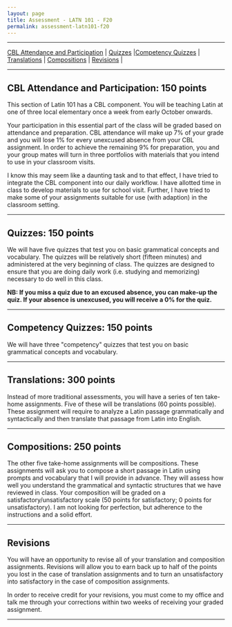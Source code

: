 ```yaml
---
layout: page
title: Assessment - LATN 101 - F20
permalink: assessment-latn101-f20
---
```

***

[CBL Attendance and Participation](#cbl-attendance-and-participation-150) \| [Quizzes](#quizzes-150) \|[Competency Quizzes](#competency-quizzes-150) \| [Translations](#ftranslations-300) \| [Compositions](#compositions-250) \| [Revisions](#revisions) \|

***

## CBL Attendance and Participation: 150 points
This section of Latin 101 has a CBL component. You will be teaching Latin at one of three local elementary once a week from early October onwards.

Your participation in this essential part of the class will be graded based on attendance and preparation. CBL attendance will make up 7% of your grade and you will lose 1% for every unexcused absence from your CBL assignment. In order to achieve the remaining 9% for preparation, you and your group mates will turn in three portfolios with materials that you intend to use in your classroom visits.

I know this may seem like a daunting task and to that effect, I have tried to integrate the CBL component into our daily workflow. I have allotted time in class to develop materials to use for school visit. Further, I have tried to make some of your assignments suitable for use (with adaption) in the classroom setting.

***

## Quizzes: 150 points

We will have five quizzes that test you on basic grammatical concepts and vocabulary. The quizzes will be relatively short (fifteen minutes) and administered at the very beginning of class. The quizzes are designed to ensure that you are doing daily work (i.e. studying and memorizing) necessary to do well in this class.

**NB: If you miss a quiz due to an excused absence, you can make-up the quiz. If your absence is unexcused, you will receive a 0% for the quiz.**

***

## Competency Quizzes: 150 points

We will have three "competency" quizzes that test you on basic grammatical concepts and vocabulary.

***

## Translations: 300 points
Instead of more traditional assessments, you will have a series of ten take-home assignments. Five of these will be translations (60 points possible). These assignment will require to analyze a Latin passage grammatically and syntactically and then translate that passage from Latin into English.

***

## Compositions: 250 points
The other five take-home assignments will be compositions. These assignments will ask you to compose a short passage in Latin using prompts and vocabulary that I will provide in advance. They will assess how well you understand the grammatical and syntactic structures that we have reviewed in class. Your composition will be graded on a satisfactory/unsatisfactory scale (50 points for satisfactory; 0 points for unsatisfactory). I am not looking for perfection, but adherence to the instructions and a solid effort.

***

## Revisions
You will have an opportunity to revise all of your translation and composition assignments. Revisions will allow you to earn back up to half of the points you lost in the case of translation assignments and to turn an unsatisfactory into satisfactory in the case of composition assignments.

In order to receive credit for your revisions, you must come to my office and talk me through your corrections within two weeks of receiving your graded assignment.

***
